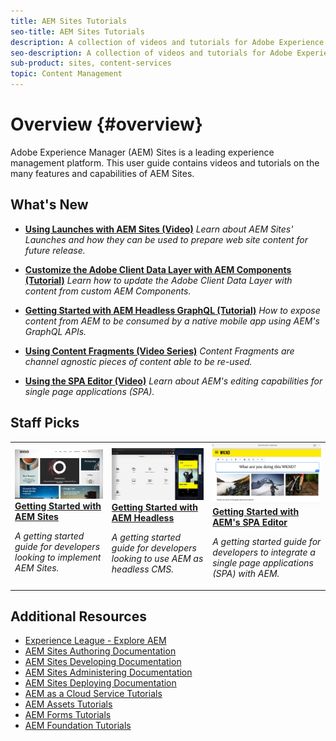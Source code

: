 ```yaml
---
title: AEM Sites Tutorials
seo-title: AEM Sites Tutorials
description: A collection of videos and tutorials for Adobe Experience Manager Sites. 
seo-description: A collection of videos and tutorials for Adobe Experience Manager Sites
sub-product: sites, content-services
topic: Content Management
---
```


# Overview {#overview}

Adobe Experience Manager (AEM) Sites is a leading experience management platform. This user guide contains videos and tutorials on the many features and capabilities of AEM Sites.

## What's New

* **[Using Launches with AEM Sites (Video)](./page-authoring/launches.md)**
    *Learn about AEM Sites' Launches and how they can be used to prepare web site content for future release.*

* **[Customize the Adobe Client Data Layer with AEM Components (Tutorial)](./integrations/adobe-client-data-layer/data-layer-customize.md)**
  *Learn how to update the Adobe Client Data Layer with content from custom AEM Components.*

* **[Getting Started with AEM Headless GraphQL (Tutorial)](https://experienceleague.adobe.com/docs/experience-manager-learn/getting-started-with-aem-headless/graphql/overview.html)**
    *How to expose content from AEM to be consumed by a native mobile app using AEM's GraphQL APIs.*

* **[Using Content Fragments (Video Series)](./content-fragments/content-fragments-feature-video-use.md)**
    *Content Fragments are channel agnostic pieces of content able to be re-used.*

* **[Using the SPA Editor (Video)](./spa-editor/spa-editor-framework-feature-video-use.md)**
    *Learn about AEM's editing capabilities for single page applications (SPA).*

## Staff Picks

<table>
<tr>
  <td>
    <a href="https://experienceleague.adobe.com/docs/experience-manager-learn/getting-started-wknd-tutorial-develop/overview.html">
      <img alt="Getting Started with AEM Sites - WKND Tutorial" src="./assets/aem-wknd-tutorial.png" />
    </a>
    <div>
      <a href="https://experienceleague.adobe.com/docs/experience-manager-learn/getting-started-wknd-tutorial-develop/overview.html">
    <strong>Getting Started with AEM Sites</strong>
    </a>
    </div>
    <p>
    <em>A getting started guide for developers looking to implement AEM Sites.</em>
    <p>
  </td>
  <td>
    <a href="https://experienceleague.adobe.com/docs/experience-manager-learn/getting-started-with-aem-headless/overview.html">
    <img alt="Getting Started with AEM Headless" src="./assets/aem-headless-tutorial.png" />
    </a>
    <div>
    <a href="https://experienceleague.adobe.com/docs/experience-manager-learn/getting-started-with-aem-headless/overview.html">
    <strong>Getting Started with AEM Headless</strong>
    </a>
    </div>
    <p>
    <em>A getting started guide for developers looking to use AEM as headless CMS.</em>
    </p>
  </td>
  <td>
    <a href="https://experienceleague.adobe.com/docs/experience-manager-learn/getting-started-with-aem-headless/spa-editor/react/overview.html">
      <img alt="Getting Started with AEM's SPA Editor" src="./assets/aem-wknd-spa-editor-tutorial.png" />
    </a>
     <div>
      <a href="https://experienceleague.adobe.com/docs/experience-manager-learn/getting-started-with-aem-headless/spa-editor/react/overview.html">
        <strong>Getting Started with AEM's SPA Editor</strong>
      </a>
    </div>
    <p>
    <em>A getting started guide for developers to integrate a single page applications (SPA) with AEM.</em>
    <p>
  </td>
</tr>
</table>

## Additional Resources

* [Experience League - Explore AEM](https://experienceleague.adobe.com/#recommended/solutions/experience-manager)
* [AEM Sites Authoring Documentation](https://helpx.adobe.com/experience-manager/6-5/sites/authoring/user-guide.html)
* [AEM Sites Developing Documentation](https://helpx.adobe.com/experience-manager/6-5/sites/developing/user-guide.html)
* [AEM Sites Administering Documentation](https://helpx.adobe.com/experience-manager/6-5/sites/administering/user-guide.html)
* [AEM Sites Deploying Documentation](https://helpx.adobe.com/experience-manager/6-5/sites/deploying/user-guide.html)
* [AEM as a Cloud Service Tutorials](/help/cloud-service/overview.md)
* [AEM Assets Tutorials](/help/assets/overview.md)
* [AEM Forms Tutorials](/help/forms/overview.md)
* [AEM Foundation Tutorials](/help/foundation/overview.md)
